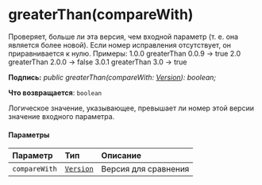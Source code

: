 # <a name="greaterthancomparewith"></a>greaterThan(compareWith)




Проверяет, больше ли эта версия, чем входной параметр (т. е. она является более новой). Если номер исправления отсутствует, он приравнивается к нулю. Примеры: 1.0.0 greaterThan 0.0.9 -> true 2.0 greaterThan 2.0.0 -> false 3.0.1 greaterThan 3.0 -> true

**Подпись:** _public greaterThan(compareWith: [Version](../sp-core-library/version.md)): boolean;_

**Что возвращается**: `boolean`



Логическое значение, указывающее, превышает ли номер этой версии значение входного параметра.

#### <a name="parameters"></a>Параметры


| Параметр       | Тип    | Описание |
|:-------------|:---------------|:------------|
| `compareWith`    | [`Version`](../sp-core-library/version.md) | Версия для сравнения |


